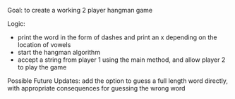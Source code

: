 Goal: to create a working 2 player hangman game

Logic:
- print the word in the form of dashes and print an x depending on the location of vowels
- start the hangman algorithm
- accept a string from player 1 using the main method, and allow player 2 to play the game

Possible Future Updates: add the option to guess a full length word directly, with appropriate consequences for guessing the wrong word
